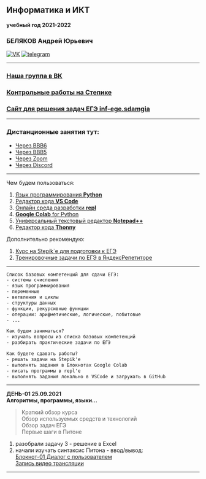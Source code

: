 ## Информатика и ИКТ  
**учебный год 2021-2022**  
### БЕЛЯКОВ Андрей Юрьевич  
[![VK](https://pcoding.ru/ico/vk.png)](https://vk.com/permCube) 
[![telegram](https://pcoding.ru/ico/telegram.png)](https://t.me/AndreyPerm) 

--- 

### [Наша группа в ВК](https://vk.com/algohack)  
### [Контрольные работы на Степике](https://stepik.org/63529)  
### [Сайт для решения задач ЕГЭ inf-ege.sdamgia](https://inf-ege.sdamgia.ru/)  

---

### Дистанционные занятия тут:  

* [Через BBB6](https://bbb6.psaa.ru/b/qt6-06w-o09-6wz)  
* [Через BBB5](https://bbb5.psaa.ru/b/and-jxn-mr6)  
* [Через Zoom](https://us04web.zoom.us/j/6931731236?pwd=T1lNamFoMjJtMHlSbWVKZHF2d3Qwdz09)  
* [Через Discord](https://discord.gg/ZK4kgdn)  

---

Чем будем пользоваться:  

1) [Язык программирования **Python**](https://www.python.org/downloads/)  
2) [Редактор кода **VS Code**](https://code.visualstudio.com/)  
3) [Онлайн среда разработки **repl**](https://repl.it/)  
4) [**Google Colab** for Python](https://colab.research.google.com/)  
5) [Универсальный текстовый редактор **Notepad++**](https://notepad-plus-plus.org/downloads/)  
6) [Редактор кода **Thonny**](https://thonny.org/)  

Дополнительно рекомендую:  
1. [Курс на Stepik`е для подготовки к ЕГЭ](https://stepik.org/50169/)  
2. [Тренировочные задачи по ЕГЭ в ЯндексРепетиторе](https://yandex.ru/tutor/subject/?subject_id=6)  

---  

```txt
Список базовых компетенций для сдачи ЕГЭ:  
- системы счисления  
- язык программирования  
- переменные  
- ветвления и циклы  
- структуры данных  
- функции, рекурсивные функции  
- операции: арифметические, логические, побитовые  
- ...  

Как будем заниматься?  
- изучать вопросы из списка базовых компетенций  
- разбирать практические задачи по ЕГЭ  

Как будете сдавать работы?  
- решать задачи на Stepik'е  
- выполнять задания в Блокнотах Google Colab  
- писать программы в repl'е  
- выполнять задания локально в VSCode и загружать в GitHub  
```

---  

**ДЕНЬ-01 25.09.2021**  
**Алгоритмы, программы, языки...**  
> Краткий обзор курса  
> Обзор используемых средств и технологий  
> Обзор задач ЕГЭ  
> Первые шаги в Питоне  

1) разобрали задачу 3 - решение в Excel  
2) начали изучать синтаксис Питона - ввод/вывод:  
[Блокнот-01 Диалог с пользователем](https://colab.research.google.com/drive/183_JbFUgMHB1C4sUUdCkYyrkBw8wIkT5?usp=sharing)  
[Запись видео трансляции](https://bbb6.psaa.ru/playback/presentation/2.3/362fc2f5c1c5dc26faa8bdc93c061426df82cba8-1632544769069)  

---  

```txt

```
